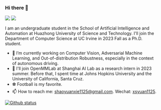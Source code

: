 ### Hi there 👋

[![](https://img.shields.io/badge/🌐%20%20%20Homepage-red??&style=flat-square)](https://daniel-xsy.github.io/)
[![](https://img.shields.io/badge/Google%20Scholar-%234285F4.svg?&style=flat-square&logo=google-scholar&logoColor=white)](https://scholar.google.com/citations?hl=zh-CN&user=s1m55YoAAAAJ)

I am an undergraduate student in the School of Artificial Intelligence and Automation at Huazhong University of Science and Technology. I'll join the Department of Computer Science at UC Irvine in 2023 Fall as a Ph.D. student.

- 🔭 I’m currently working on Computer Vision, Adversarial Machine Learning, and Out-of-distribution Robustness, especially in the context of autonomous driving.
- 🔬 I'll join OpenMMLab at Shanghai AI Lab as a research intern in 2023 summer. Before that, I spent time at Johns Hopkins University and the University of California, Santa Cruz.
- ⚽ Football is my favorite.
- 📫 How to reach me: shaoyuanxie1125@gmail.com. Wechat: [xsyuan1125]().


[![Github status](https://github-readme-stats.vercel.app/api?username=Daniel-xsy)]()
